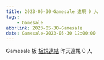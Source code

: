 ```yaml
---
title: 2023-05-30-Gamesale 違規 0 人
tags:
    - Gamesale
abbrlink: 2023-05-30-Gamesale
date: Gamesale-2023-05-30 12:00:00
---
```

Gamesale 板 [板規連結](https://www.ptt.cc/bbs/Gossiping/M.1637425085.A.07D.html)
昨天違規 0 人
